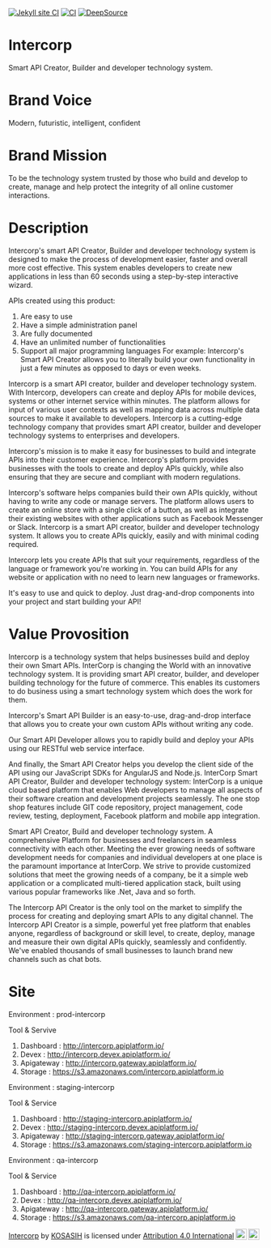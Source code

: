 [![Jekyll site CI](https://github.com/KOSASIH/Intercorp/actions/workflows/jekyll-docker.yml/badge.svg)](https://github.com/KOSASIH/Intercorp/actions/workflows/jekyll-docker.yml)
[![CI](https://github.com/KOSASIH/Intercorp/actions/workflows/blank.yml/badge.svg)](https://github.com/KOSASIH/Intercorp/actions/workflows/blank.yml)
[![DeepSource](https://deepsource.io/gh/KOSASIH/Intercorp.svg/?label=active+issues&show_trend=true&token=kLB0YCpZMqv7076Jmjdrf-Hg)](https://deepsource.io/gh/KOSASIH/Intercorp/?ref=repository-badge)

# Intercorp

Smart API Creator, Builder and developer technology system.

# Brand Voice

Modern, futuristic, intelligent, confident

# Brand Mission

To be the technology system trusted by those who build and develop to create, manage and help protect the integrity of all online customer interactions.

# Description

Intercorp's smart API Creator, Builder and developer technology system is designed to make the process of development easier, faster and overall more cost effective. This system enables developers to create new applications in less than 60 seconds using a step-by-step interactive wizard.

APIs created using this product:

1. Are easy to use
2. Have a simple administration panel
3. Are fully documented
4. Have an unlimited number of functionalities
5. Support all major programming languages For example: Intercorp's Smart API Creator allows you to literally build your own functionality in just a few minutes as opposed to days or even weeks.

Intercorp is a smart API creator, builder and developer technology system. With Intercorp, developers can create and deploy APIs for mobile devices, systems or other internet service within minutes. The platform allows for input of various user contexts as well as mapping data across multiple data sources to make it available to developers.
Intercorp is a cutting-edge technology company that provides smart API creator, builder and developer technology systems to enterprises and developers.

Intercorp's mission is to make it easy for businesses to build and integrate APIs into their customer experience. Intercorp's platform provides businesses with the tools to create and deploy APIs quickly, while also ensuring that they are secure and compliant with modern regulations.

Intercorp's software helps companies build their own APIs quickly, without having to write any code or manage servers. The platform allows users to create an online store with a single click of a button, as well as integrate their existing websites with other applications such as Facebook Messenger or Slack.
Intercorp is a smart API creator, builder and developer technology system. It allows you to create APIs quickly, easily and with minimal coding required.

Intercorp lets you create APIs that suit your requirements, regardless of the language or framework you're working in. You can build APIs for any website or application with no need to learn new languages or frameworks.

It's easy to use and quick to deploy. Just drag-and-drop components into your project and start building your API!

# Value Provosition

Intercorp is a technology system that helps businesses build and deploy their own Smart APIs.
InterCorp is changing the World with an innovative technology system. It is providing smart API creator, builder, and developer building technology for the future of commerce. This enables its customers to do business using a smart technology system which does the work for them.

Intercorp's Smart API Builder is an easy-to-use, drag-and-drop interface that allows you to create your own custom APIs without writing any code.

Our Smart API Developer allows you to rapidly build and deploy your APIs using our RESTful web service interface.

And finally, the Smart API Creator helps you develop the client side of the API using our JavaScript SDKs for AngularJS and Node.js.
InterCorp Smart API Creator, Builder and developer technology system: InterCorp is a unique cloud based platform that enables Web developers to manage all aspects of their software creation and development projects seamlessly. The one stop shop features include GIT code repository, project management, code review, testing, deployment, Facebook platform and mobile app integration.

Smart API Creator, Build and developer technology system. A comprehensive Platform for businesses and freelancers in seamless connectivity with each other. Meeting the ever growing needs of software development needs for companies and individual developers at one place is the paramount importance at InterCorp. We strive to provide customized solutions that meet the growing needs of a company, be it a simple web application or a complicated multi-tiered application stack, built using various popular frameworks like .Net, Java and so forth.

The Intercorp API Creator is the only tool on the market to simplify the process for creating and deploying smart APIs to any digital channel. The Intercorp API Creator is a simple, powerful yet free platform that enables anyone, regardless of background or skill level, to create, deploy, manage and measure their own digital APIs quickly, seamlessly and confidently. We've enabled thousands of small businesses to launch brand new channels such as chat bots.

# Site

Environment : prod-intercorp

Tool & Servive

1. Dashboard : http://intercorp.apiplatform.io/
2. Devex : http://intercorp.devex.apiplatform.io/
3. Apigateway : http://intercorp.gateway.apiplatform.io/
4. Storage : https://s3.amazonaws.com/intercorp.apiplatform.io

Environment : staging-intercorp

Tool & Service

1. Dashboard : http://staging-intercorp.apiplatform.io/
2. Devex : http://staging-intercorp.devex.apiplatform.io/
3. Apigateway : http://staging-intercorp.gateway.apiplatform.io/
4. Storage : https://s3.amazonaws.com/staging-intercorp.apiplatform.io

Environment : qa-intercorp

Tool & Service

1. Dashboard : http://qa-intercorp.apiplatform.io/
2. Devex : http://qa-intercorp.devex.apiplatform.io/
3. Apigateway : http://qa-intercorp.gateway.apiplatform.io/
4. Storage : https://s3.amazonaws.com/qa-intercorp.apiplatform.io

<p xmlns:cc="http://creativecommons.org/ns#" xmlns:dct="http://purl.org/dc/terms/"><a property="dct:title" rel="cc:attributionURL" href="https://github.com/KOSASIH/Intercorp">Intercorp</a> by <a rel="cc:attributionURL dct:creator" property="cc:attributionName" href="https://github.com/KOSASIH">KOSASIH</a> is licensed under <a href="http://creativecommons.org/licenses/by/4.0/?ref=chooser-v1" target="_blank" rel="license noopener noreferrer" style="display:inline-block;">Attribution 4.0 International<img style="height:22px!important;margin-left:3px;vertical-align:text-bottom;" src="https://mirrors.creativecommons.org/presskit/icons/cc.svg?ref=chooser-v1"><img style="height:22px!important;margin-left:3px;vertical-align:text-bottom;" src="https://mirrors.creativecommons.org/presskit/icons/by.svg?ref=chooser-v1"></a></p>
